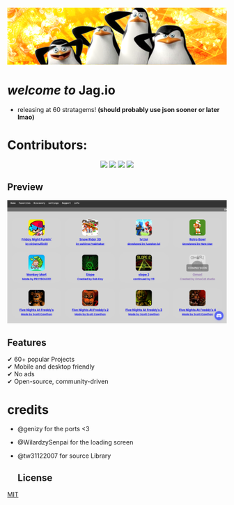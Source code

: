 ![Jag.io Banner](images/banners/banner1.png)
# *welcome to* **Jag.io** 
 - releasing at 60 stratagems!
**(should probably use json sooner or later lmao)**
# Contributors:
<p align="center">
  <img src="https://contrib.rocks/image?repo=waterl3mon/Jag.io" />
  <img src="https://contrib.rocks/image?repo=WilardzySenpai/WilardzySenpai" />
  <img src="https://contrib.rocks/image?repo=genizy/genizy.github.io" />
   <img src="https://contrib.rocks/image?repo=tw31122007/HTML-Games-V2" />
</p>

## Preview
![Jag.io Screenshot](preview.png)

## Features
✔ 60+ popular Projects  
✔ Mobile and desktop friendly  
✔ No ads \
✔ Open-source, community-driven  

# credits
- @genizy for the ports <3 
- @WilardzySenpai for the loading screen
- @tw31122007 for source Library

  ## License
[MIT](LICENSE)
